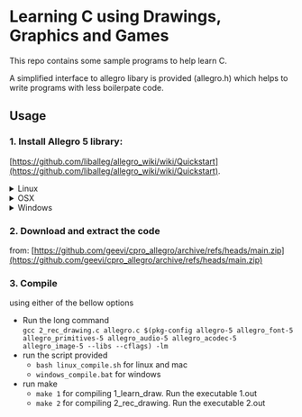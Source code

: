 # Learning C using Drawings, Graphics and Games
This repo contains some sample programs to help learn C.

A simplified interface to allegro libary is provided (allegro.h) which helps to write programs with less boilerpate code.

## Usage
### 1. Install Allegro 5 library:  
  [https://github.com/liballeg/allegro_wiki/wiki/Quickstart](https://github.com/liballeg/allegro_wiki/wiki/Quickstart).

<details>
<summary>Linux</summary>

#### Ubuntu 18.04+ (or derivatives thereof)

First, add the Allegro PPA. This gives you up-to-date versions of Allegro; the base repos only provide 5.2.3 at the time of writing.

```bash
sudo add-apt-repository ppa:allegro/5.2
```

Then, install Allegro:

```bash
sudo apt-get install liballegro*5.2 liballegro*5-dev
```

#### Debian-based distributions (Debian, Mint, Ubuntu, etc..)

```bash
sudo apt-get install liballegro-ttf5-dev
```

#### Fedora

```bash
sudo dnf install allegro5*
```

#### Arch

```bash
sudo pacman -S allegro
```

#### openSUSE Tumbleweed

```bash
sudo zypper install liballegro*
```

#### Others

Binary packages may be available for your distro; feel free to add them here if so.

Otherwise, select "Something else" below.

</details>

<details>
<summary>OSX</summary>

#### Install with [Homebrew](https://brew.sh/)

```bash
brew install allegro
```

You will also need to install pkg-config, if it is not already installed.

```bash
brew install pkg-config
```

</details>

<details>
<summary>Windows</summary>

1. Download and Install MSYS2 (https://www.msys2.org/)  
  
2. Install GCC and make:   
  
  Open the MSYS2 UCRT64 terminal (from start menu)  
  
  run command `pacman -S mingw-w64-ucrt-x86_64-gcc`  
  
  run command `pacman -S make`  

  3. Install Allegro  
    
  Download and extract: https://github.com/liballeg/allegro5/releases/download/5.2.8.0/allegro-x86_64-w64-mingw32-gcc-12.1.0-posix-seh-dynamic-5.2.8.0.zip  
   
  Copy the include, lib, bin folders in the extracted allegro folder to <MSYS2 Directory>\ucrt64.  

  4. Download and extract the files in https://github.com/geevi/cpro_allegro/archive/refs/heads/main.zip to <MSYS2 Directory>/home/<username>/  

  5. Open MSYS2 UCRT64 terminal (from start menu).   
  
  `cd cpro_allegro-main`  
  
  `make`  
</details>

### 2. Download and extract the code 
from: [https://github.com/geevi/cpro_allegro/archive/refs/heads/main.zip](https://github.com/geevi/cpro_allegro/archive/refs/heads/main.zip)
  

### 3. Compile 
using either of the bellow options  
  - Run the long command   
  ``gcc 2_rec_drawing.c allegro.c $(pkg-config allegro-5 allegro_font-5 allegro_primitives-5 allegro_audio-5 allegro_acodec-5 allegro_image-5 --libs --cflags) -lm``
  - run the script provided 
    - ``bash linux_compile.sh`` for linux and mac 
    - ``windows_compile.bat`` for windows   
  - run make
    - ``make 1`` for compiling 1_learn_draw. Run the executable 1.out
    - ``make 2`` for compiling 2_rec_drawing. Run the executable 2.out
  
